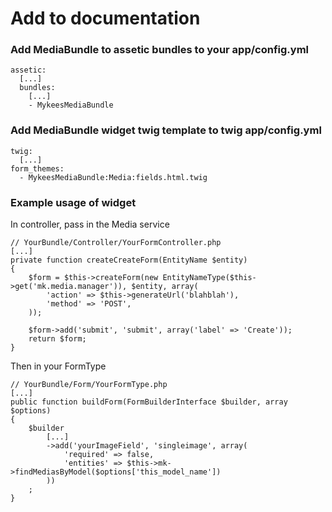 # Add to documentation #

### Add MediaBundle to assetic bundles to your app/config.yml ###

    assetic:
      [...]
      bundles:
        [...]
        - MykeesMediaBundle

### Add MediaBundle widget twig template to twig app/config.yml ###

    twig:
      [...]
    form_themes:
      - MykeesMediaBundle:Media:fields.html.twig

### Example usage of widget ###
In controller, pass in the Media service

    // YourBundle/Controller/YourFormController.php
    [...]
    private function createCreateForm(EntityName $entity)
    {
        $form = $this->createForm(new EntityNameType($this->get('mk.media.manager')), $entity, array(
            'action' => $this->generateUrl('blahblah'),
            'method' => 'POST',
        ));
          
        $form->add('submit', 'submit', array('label' => 'Create'));
        return $form;
    }

Then in your FormType

    // YourBundle/Form/YourFormType.php
    [...]
    public function buildForm(FormBuilderInterface $builder, array $options)
    {
        $builder
            [...]
            ->add('yourImageField', 'singleimage', array(
                'required' => false,
                'entities' => $this->mk->findMediasByModel($options['this_model_name'])
            ))
        ;
    }
